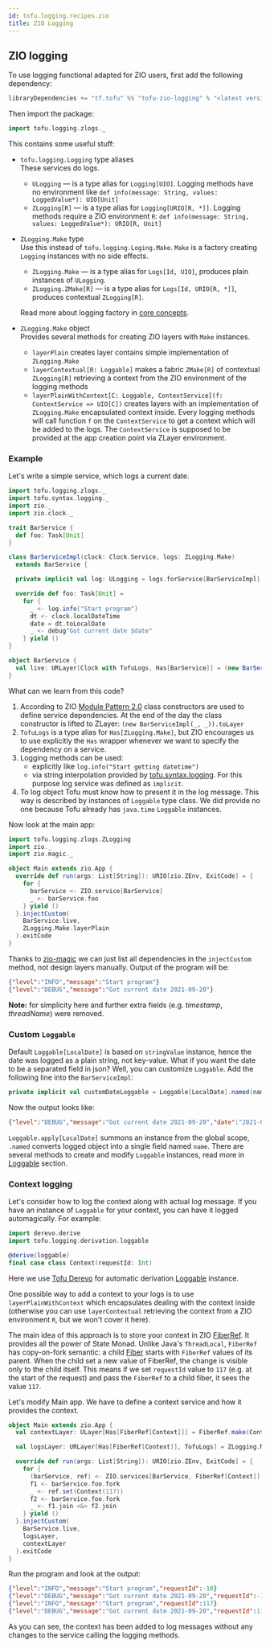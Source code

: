```yaml
---
id: tofu.logging.recipes.zio
title: ZIO Logging
---
```


## ZIO logging
To use logging functional adapted for ZIO users, first add the following dependency:

```sbt
libraryDependencies += "tf.tofu" %% "tofu-zio-logging" % "<latest version in the badge in README>"
```
Then import the package:
```scala
import tofu.logging.zlogs._
```
This contains some useful stuff:

* `tofu.logging.Logging` type aliases\
These services do logs.
  - `ULogging` — is a type alias for `Logging[UIO]`. Logging methods have no environment like 
  `def info(message: String, values: LoggedValue*): UIO[Unit]`
  - `ZLogging[R]` — is a type alias for `Logging[URIO[R, *]]`. Logging methods require a ZIO environment `R`:
  `def info(message: String, values: LoggedValue*): URIO[R, Unit]`
  

* `ZLogging.Make` type\
  Use this instead of `tofu.logging.Loging.Make`. `Make` is a factory creating `Logging` instances with no side effects.
  - `ZLogging.Make` — is a type alias for `Logs[Id, UIO]`, produces plain instances of `ULogging`.
  - `ZLogging.ZMake[R]` — is a type alias for `Logs[Id, URIO[R, *]]`, produces contextual `ZLogging[R]`.

  Read more about logging factory in [core concepts](./tofu.logging.main.entities.md).


* `ZLogging.Make` object\
Provides several methods for creating ZIO layers with `Make` instances.
  - `layerPlain` creates layer contains simple implementation of `ZLogging.Make`
  - `layerContextual[R: Loggable]` makes a fabric `ZMake[R]` of contextual `ZLogging[R]` retrieving a context from 
  the ZIO environment of the logging methods
  - `layerPlainWithContext[C: Loggable, ContextService](f: ContextService => UIO[C])` creates layers with an implementation 
  of `ZLogging.Make` encapsulated context inside. Every logging methods will call function `f` on the `ContextService` 
  to get a context which will be added to the logs. The `ContextService` is supposed to be provided at the app creation point 
  via ZLayer environment.

### Example
Let's write a simple service, which logs a current date. 
```scala
import tofu.logging.zlogs._
import tofu.syntax.logging._
import zio._
import zio.clock._

trait BarService {
  def foo: Task[Unit]
}

class BarServiceImpl(clock: Clock.Service, logs: ZLogging.Make)
  extends BarService {

  private implicit val log: ULogging = logs.forService[BarServiceImpl]

  override def foo: Task[Unit] =
    for {
      _ <- log.info("Start program")
      dt <- clock.localDateTime
      date = dt.toLocalDate
      _ <- debug"Got current date $date"
    } yield ()
}

object BarService {
  val live: URLayer[Clock with TofuLogs, Has[BarService]] = (new BarServiceImpl(_, _)).toLayer
}
```

What can we learn from this code?
1. According to ZIO [Module Pattern 2.0](https://zio.dev/1.x/datatypes/contextual/index#module-pattern-20) 
class constructors are used to define service dependencies. At the end of the day the class constructor
is lifted to ZLayer: `(new BarServiceImpl(_, _)).toLayer`
2. `TofuLogs` is a type alias for `Has[ZLogging.Make]`, but ZIO encourages us to use explicitly the `Has` wrapper 
whenever we want to specify the dependency on a service.
3. Logging methods can be used:
   * explicitly like `log.info("Start getting datetime")`
   * via string interpolation provided by [tofu.syntax.logging](./tofu.logging.syntax.md). For this purpose 
   log service was defined as `implicit`.
4. To log object Tofu must know how to present it in the log message. This way is described by instances of `Loggable`
type class. We did provide no one because Tofu already has `java.time` `Loggable` instances.

Now look at the main app:
```scala
import tofu.logging.zlogs.ZLogging
import zio._
import zio.magic._

object Main extends zio.App {
  override def run(args: List[String]): URIO[zio.ZEnv, ExitCode] = {
    for {
      barService <- ZIO.service[BarService]
      _ <- barService.foo
    } yield ()
  }.injectCustom(
    BarService.live,
    ZLogging.Make.layerPlain
  ).exitCode
}
```
Thanks to [zio-magic](https://github.com/kitlangton/zio-magic/) we can just list all dependencies in 
the `injectCustom` method, not design layers manually. Output of the program will be:
```json lines
{"level":"INFO","message":"Start program"}
{"level":"DEBUG","message":"Got current date 2021-09-20"}
```
**Note:** for simplicity here and further extra fields (e.g. *timestamp*, *threadName*) were removed.

### Custom `Loggable`
Default `Loggable[LocalDate]` is based on `stringValue` instance, hence the date was logged as a plain string, not key-value. 
What if you want the date to be a separated field in json? Well, you can customize `Loggable`. Add the following line into the `BarServiceImpl`:
```scala
private implicit val customDateLoggable = Loggable[LocalDate].named(name="date")
```
Now the output looks like:
```json lines
{"level":"DEBUG","message":"Got current date 2021-09-20","date":"2021-09-20"}
```
`Loggable.apply[LocalDate]` summons an instance from the global scope, `.named` converts logged object into a single field named `name`.
There are several methods to create and modify `Loggable` instances, read more in [Loggable](./tofu.logging.loggable.md) section.

### Context logging
Let's consider how to log the context along with actual log message. If you have an instance of `Loggable` for your context, 
you can have it logged automagically. For example:
```scala
import derevo.derive
import tofu.logging.derivation.loggable

@derive(loggable)
final case class Context(requestId: Int)
```
Here we use [Tofu Derevo](https://github.com/tofu-tf/derevo) for automatic derivation [Loggable](./tofu.logging.loggable.md) instance.

One possible way to add a context to your logs is to use `layerPlainWithContext` which encapsulates dealing with the context inside
(otherwise you can use `layerContextual` retrieving the context from a ZIO environment `R`, but we won't cover it here).

The main idea of this approach is to store your context in ZIO [FiberRef](https://zio.dev/1.x/datatypes/fiber/fiberref). 
It provides all the power of State Monad. Unlike Java's `ThreadLocal`, `FiberRef` has copy-on-fork semantic: 
a child [Fiber](https://zio.dev/1.x/datatypes/fiber/fiber/) starts with `FiberRef` values of its parent.
When the child set a new value of FiberRef, the change is visible only to the child itself. This means if we set `requestId` value to `117`
(e.g. at the start of the request) and pass the `FiberRef` to a child fiber, it sees the value `117`.

Let's modify Main app.  We have to define a context service and how it provides the context. 
```scala
object Main extends zio.App {
  val contextLayer: ULayer[Has[FiberRef[Context]]] = FiberRef.make(Context(-10)).toLayer

  val logsLayer: URLayer[Has[FiberRef[Context]], TofuLogs] = ZLogging.Make.layerPlainWithContext(_.get)

  override def run(args: List[String]): URIO[zio.ZEnv, ExitCode] = {
    for {
      (barService, ref) <- ZIO.services[BarService, FiberRef[Context]]
      f1 <- barService.foo.fork
      _ <- ref.set(Context(117))
      f2 <- barService.foo.fork
      _ <- f1.join <&> f2.join
    } yield ()
  }.injectCustom(
    BarService.live,
    logsLayer,
    contextLayer
  ).exitCode
}
```
Run the program and look at the output:
```json lines
{"level":"INFO","message":"Start program","requestId":-10}
{"level":"DEBUG","message":"Got current date 2021-09-20","requestId":-10,"date":"2021-09-20"}
{"level":"INFO","message":"Start program","requestId":117}
{"level":"DEBUG","message":"Got current date 2021-09-20","requestId":117,"date":"2021-09-20"}
```
As you can see, the context has been added to log messages without any changes to the service calling the logging methods. 